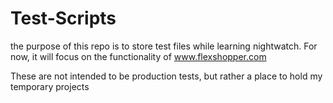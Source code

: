 # Test-Scripts

the purpose of this repo is to store test files while learning nightwatch.  For now, it will focus on the functionality of www.flexshopper.com

These are not intended to be production tests, but rather a place to hold my temporary projects


